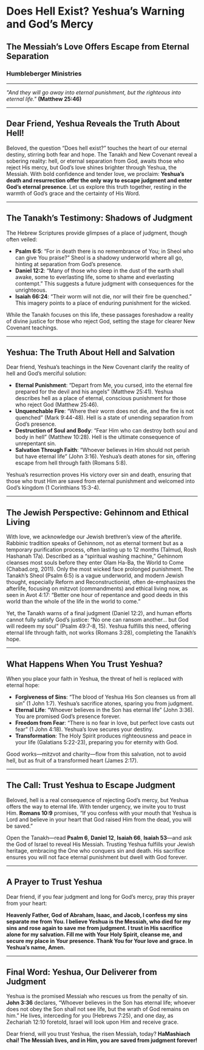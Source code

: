 # Does Hell Exist? Yeshua’s Warning and God’s Mercy

## The Messiah’s Love Offers Escape from Eternal Separation

### Humbleberger Ministries

---

_"And they will go away into eternal punishment, but the righteous into eternal life."_
**(Matthew 25:46)**

---

## Dear Friend, Yeshua Reveals the Truth About Hell!

Beloved, the question “Does hell exist?” touches the heart of our eternal destiny, stirring both fear and hope. The Tanakh and New Covenant reveal a sobering reality: hell, or eternal separation from God, awaits those who reject His mercy, but God’s love shines brighter through Yeshua, the Messiah. With bold confidence and tender love, we proclaim: **Yeshua’s death and resurrection offer the only way to escape judgment and enter God’s eternal presence**. Let us explore this truth together, resting in the warmth of God’s grace and the certainty of His Word.

---

## The Tanakh’s Testimony: Shadows of Judgment

The Hebrew Scriptures provide glimpses of a place of judgment, though often veiled:

- **Psalm 6:5**: “For in death there is no remembrance of You; in Sheol who can give You praise?” Sheol is a shadowy underworld where all go, hinting at separation from God’s presence.
- **Daniel 12:2**: “Many of those who sleep in the dust of the earth shall awake, some to everlasting life, some to shame and everlasting contempt.” This suggests a future judgment with consequences for the unrighteous.
- **Isaiah 66:24**: “Their worm will not die, nor will their fire be quenched.” This imagery points to a place of enduring punishment for the wicked.

While the Tanakh focuses on this life, these passages foreshadow a reality of divine justice for those who reject God, setting the stage for clearer New Covenant teachings.

---

## Yeshua: The Truth About Hell and Salvation

Dear friend, Yeshua’s teachings in the New Covenant clarify the reality of hell and God’s merciful solution:

- **Eternal Punishment**: “Depart from Me, you cursed, into the eternal fire prepared for the devil and his angels” (Matthew 25:41). Yeshua describes hell as a place of eternal, conscious punishment for those who reject God (Matthew 25:46).
- **Unquenchable Fire**: “Where their worm does not die, and the fire is not quenched” (Mark 9:44-48). Hell is a state of unending separation from God’s presence.
- **Destruction of Soul and Body**: “Fear Him who can destroy both soul and body in hell” (Matthew 10:28). Hell is the ultimate consequence of unrepentant sin.
- **Salvation Through Faith**: “Whoever believes in Him should not perish but have eternal life” (John 3:16). Yeshua’s death atones for sin, offering escape from hell through faith (Romans 5:8).

Yeshua’s resurrection proves His victory over sin and death, ensuring that those who trust Him are saved from eternal punishment and welcomed into God’s kingdom (1 Corinthians 15:3-4).

---

## The Jewish Perspective: Gehinnom and Ethical Living

With love, we acknowledge our Jewish brethren’s view of the afterlife. Rabbinic tradition speaks of Gehinnom, not as eternal torment but as a temporary purification process, often lasting up to 12 months (Talmud, Rosh Hashanah 17a). Described as a “spiritual washing machine,” Gehinnom cleanses most souls before they enter Olam Ha-Ba, the World to Come (Chabad.org, 2011). Only the most wicked face prolonged punishment. The Tanakh’s Sheol (Psalm 6:5) is a vague underworld, and modern Jewish thought, especially Reform and Reconstructionist, often de-emphasizes the afterlife, focusing on mitzvot (commandments) and ethical living now, as seen in Avot 4:17: “Better one hour of repentance and good deeds in this world than the whole of the life in the world to come.”

Yet, the Tanakh warns of a final judgment (Daniel 12:2), and human efforts cannot fully satisfy God’s justice: “No one can ransom another… but God will redeem my soul” (Psalm 49:7-8, 15). Yeshua fulfills this need, offering eternal life through faith, not works (Romans 3:28), completing the Tanakh’s hope.

---

## What Happens When You Trust Yeshua?

When you place your faith in Yeshua, the threat of hell is replaced with eternal hope:

- **Forgiveness of Sins**: “The blood of Yeshua His Son cleanses us from all sin” (1 John 1:7). Yeshua’s sacrifice atones, sparing you from judgment.
- **Eternal Life**: “Whoever believes in the Son has eternal life” (John 3:36). You are promised God’s presence forever.
- **Freedom from Fear**: “There is no fear in love, but perfect love casts out fear” (1 John 4:18). Yeshua’s love secures your destiny.
- **Transformation**: The Holy Spirit produces righteousness and peace in your life (Galatians 5:22-23), preparing you for eternity with God.

Good works—mitzvot and charity—flow from this salvation, not to avoid hell, but as fruit of a transformed heart (James 2:17).

---

## The Call: Trust Yeshua to Escape Judgment

Beloved, hell is a real consequence of rejecting God’s mercy, but Yeshua offers the way to eternal life. With tender urgency, we invite you to trust Him. **Romans 10:9** promises, “If you confess with your mouth that Yeshua is Lord and believe in your heart that God raised Him from the dead, you will be saved.”

Open the Tanakh—read **Psalm 6**, **Daniel 12**, **Isaiah 66**, **Isaiah 53**—and ask the God of Israel to reveal His Messiah. Trusting Yeshua fulfills your Jewish heritage, embracing the One who conquers sin and death. His sacrifice ensures you will not face eternal punishment but dwell with God forever.

---

## A Prayer to Trust Yeshua

Dear friend, if you fear judgment and long for God’s mercy, pray this prayer from your heart:

**Heavenly Father, God of Abraham, Isaac, and Jacob, I confess my sins separate me from You. I believe Yeshua is the Messiah, who died for my sins and rose again to save me from judgment. I trust in His sacrifice alone for my salvation. Fill me with Your Holy Spirit, cleanse me, and secure my place in Your presence. Thank You for Your love and grace. In Yeshua’s name, Amen.**

---

## Final Word: Yeshua, Our Deliverer from Judgment

Yeshua is the promised Messiah who rescues us from the penalty of sin. **John 3:36** declares, “Whoever believes in the Son has eternal life; whoever does not obey the Son shall not see life, but the wrath of God remains on him.” He lives, interceding for you (Hebrews 7:25), and one day, as Zechariah 12:10 foretold, Israel will look upon Him and receive grace.

Dear friend, will you trust Yeshua, the risen Messiah, today? **HaMashiach chai! The Messiah lives, and in Him, you are saved from judgment forever!**